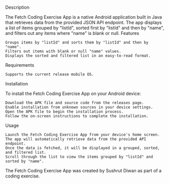 Description

The Fetch Coding Exercise App is a native Android application built in Java that retrieves data from the provided JSON API endpoint. The app displays a list of items grouped by "listId", sorted first by "listId" and then by "name", and filters out any items where "name" is blank or null.
Features

    Groups items by "listId" and sorts them by "listId" and then by "name".
    Filters out items with blank or null "name" values.
    Displays the sorted and filtered list in an easy-to-read format.

Requirements

    Supports the current release mobile OS.

Installation

To install the Fetch Coding Exercise App on your Android device:

    Download the APK file and source code from the releases page.
    Enable installation from unknown sources in your device settings.
    Open the APK file to begin the installation process.
    Follow the on-screen instructions to complete the installation.

Usage

    Launch the Fetch Coding Exercise App from your device's home screen.
    The app will automatically retrieve data from the provided API endpoint.
    Once the data is fetched, it will be displayed in a grouped, sorted, and filtered list.
    Scroll through the list to view the items grouped by "listId" and sorted by "name".


The Fetch Coding Exercise App was created by Sushrut Diwan as part of a coding exercise.
